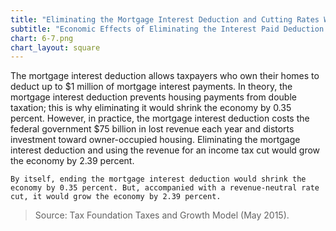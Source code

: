 ```yaml
---
title: "Eliminating the Mortgage Interest Deduction and Cutting Rates Would Lead to Economic Growth"
subtitle: "Economic Effects of Eliminating the Interest Paid Deduction (2015)"
chart: 6-7.png
chart_layout: square
---
```

The mortgage interest deduction allows taxpayers who own their homes to deduct up to $1 million of mortgage interest payments. In theory, the mortgage interest deduction prevents housing payments from double taxation; this is why eliminating it would shrink the economy by 0.35 percent. However, in practice, the mortgage interest deduction costs the federal government $75 billion in lost revenue each year and distorts investment toward owner-occupied housing. Eliminating the mortgage interest deduction and using the revenue for an income tax cut would grow the economy by 2.39 percent. 						

```
By itself, ending the mortgage interest deduction would shrink the economy by 0.35 percent. But, accompanied with a revenue-neutral rate cut, it would grow the economy by 2.39 percent.
```

>Source: Tax Foundation Taxes and Growth Model (May 2015).
